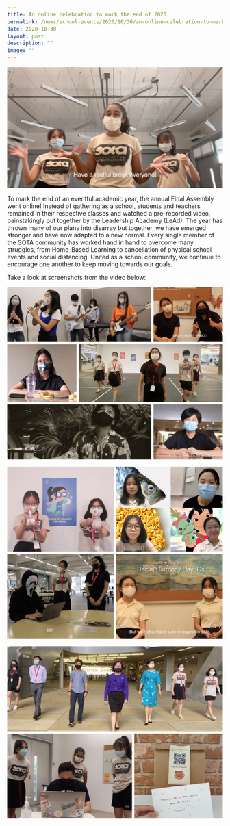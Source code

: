 ```yaml
---
title: An online celebration to mark the end of 2020
permalink: /news/school-events/2020/10/30/an-online-celebration-to-mark-the-end-of-2020/
date: 2020-10-30
layout: post
description: ""
image: ""
---
```

![](/images/final-assembly-2020---happy-holidays.png)

To mark the end of an eventful academic year, the annual Final Assembly went online! Instead of gathering as a school, students and teachers remained in their respective classes and watched a pre-recorded video, painstakingly put together by the Leadership Academy (LeAd). The year has thrown many of our plans into disarray but together, we have emerged stronger and have now adapted to a new normal. Every single member of the SOTA community has worked hand in hand to overcome many struggles, from Home-Based Learning to cancellation of physical school events and social distancing. United as a school community, we continue to encourage one another to keep moving towards our goals.

  

Take a look at screenshots from the video below:

![](/images/screenshots-from-final-assembly-2020-(1).jpg)

![](/images/screenshots-from-final-assembly-2020-(2).jpg)

![](/images/screenshots-from-final-assembly-2020-(3).jpg)